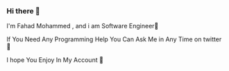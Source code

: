 ### Hi there 👋

I'm Fahad Mohammed , and i am Software Engineer👾

If You Need Any Programming Help You Can Ask Me in Any Time on twitter  💬


I hope You Enjoy In My Account 🤩

<!--
**ip274/ip274** is a ✨ _special_ ✨ repository because its `README.md` (this file) appears on your GitHub profile.

Here are some ideas to get you started:

- 🔭 I’m currently working on ...
- 🌱 I’m currently learning ...
- 👯 I’m looking to collaborate on ...
- 🤔 I’m looking for help with ...
- 💬 Ask me about ...
- 📫 How to reach me: ...
- 😄 Pronouns: ...
- ⚡ Fun fact: ...
-->
